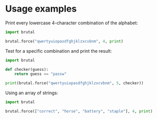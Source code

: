 # Usage examples
Print every lowercase 4-character combination of the alphabet:
```python
import brutal

brutal.force("qwertyuiopasdfghjklzxcvbnm", 4, print)
```
Test for a specific combination and print the result:
```python
import brutal

def checker(guess):
    return guess == "passw"

print(brutal.force("qwertyuiopasdfghjklzxcvbnm", 5, checker))
```
Using an array of strings:
```python
import brutal

brutal.force(["correct", "horse", "battery", "staple"], 4, print)
```
